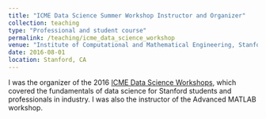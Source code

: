 ```yaml
---
title: "ICME Data Science Summer Workshop Instructor and Organizer"
collection: teaching
type: "Professional and student course"
permalink: /teaching/icme_data_science_workshop
venue: "Institute of Computational and Mathematical Engineering, Stanford University"
date: 2016-08-01
location: Stanford, CA
---
```


I  was the organizer of the 2016 [ICME Data Science Workshops](https://icme.stanford.edu/get-involved/annual-events-icme/icme-summer-workshops), which covered the fundamentals of data science for Stanford students and professionals in industry.
I was also the instructor of the Advanced MATLAB workshop.
